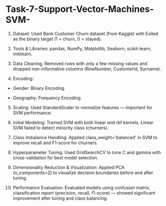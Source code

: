 # Task-7-Support-Vector-Machines-SVM-

1. Dataset:
Used Bank Customer Churn dataset (from Kaggle) with Exited as the binary target (1 = churn, 0 = stayed).

2. Tools & Libraries:
pandas, NumPy, Matplotlib, Seaborn, scikit-learn, imblearn.

3. Data Cleaning:
Removed rows with only a few missing values and dropped non-informative columns (RowNumber, CustomerId, Surname).

4. Encoding:

* Gender: Binary Encoding

* Geography: Frequency Encoding

5. Scaling:
Used StandardScaler to normalize features — important for SVM performance.

6. Initial Modeling:
Trained SVM with both linear and rbf kernels. Linear SVM failed to detect minority class (churners).

7. Class Imbalance Handling:
Applied class_weight='balanced' in SVM to improve recall and F1-score for churners.

8. Hyperparameter Tuning:
Used GridSearchCV to tune C and gamma with cross-validation for best model selection.

9. Dimensionality Reduction & Visualization:
Applied PCA (n_components=2) to visualize decision boundaries before and after tuning.

10. Performance Evaluation:
Evaluated models using confusion matrix, classification report (precision, recall, f1-score) — showed significant improvement after tuning and class balancing.
